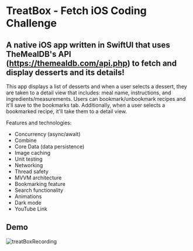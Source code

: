 # TreatBox - Fetch iOS Coding Challenge

## A native iOS app written in SwiftUI that uses TheMealDB's API (https://themealdb.com/api.php) to fetch and display desserts and its details!

This app displays a list of desserts and when a user selects a dessert, they are taken to a detail view that includes: meal name, instructions, and ingredients/measurements. Users can bookmark/unbookmark recipes and it'll save to the bookmarks tab. Additionally, when a user selects a bookmarked recipe, it'll take them to a detail view.

Features and technologies:

* Concurrency (async/await)
* Combine
* Core Data (data persistence)
* Image caching
* Unit testing
* Networking
* Thread safety 
* MVVM architecture
* Bookmarking feature
* Search functionality
* Animations
* Dark mode
* YouTube Link

## Demo
![treatBoxRecording](https://github.com/user-attachments/assets/c47c6510-f1b9-4e04-925e-f09c263c27d3)


